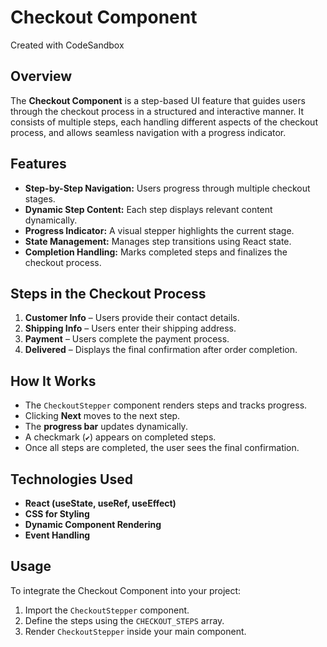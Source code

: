 # Checkout Component
Created with CodeSandbox

## Overview

The **Checkout Component** is a step-based UI feature that guides users through the checkout process in a structured and interactive manner. It consists of multiple steps, each handling different aspects of the checkout process, and allows seamless navigation with a progress indicator.

## Features

- **Step-by-Step Navigation:** Users progress through multiple checkout stages.
- **Dynamic Step Content:** Each step displays relevant content dynamically.
- **Progress Indicator:** A visual stepper highlights the current stage.
- **State Management:** Manages step transitions using React state.
- **Completion Handling:** Marks completed steps and finalizes the checkout process.

## Steps in the Checkout Process

1. **Customer Info** – Users provide their contact details.
2. **Shipping Info** – Users enter their shipping address.
3. **Payment** – Users complete the payment process.
4. **Delivered** – Displays the final confirmation after order completion.

## How It Works

- The `CheckoutStepper` component renders steps and tracks progress.
- Clicking **Next** moves to the next step.
- The **progress bar** updates dynamically.
- A checkmark (`✔`) appears on completed steps.
- Once all steps are completed, the user sees the final confirmation.

## Technologies Used

- **React (useState, useRef, useEffect)**
- **CSS for Styling**
- **Dynamic Component Rendering**
- **Event Handling**

## Usage

To integrate the Checkout Component into your project:

1. Import the `CheckoutStepper` component.
2. Define the steps using the `CHECKOUT_STEPS` array.
3. Render `CheckoutStepper` inside your main component.
